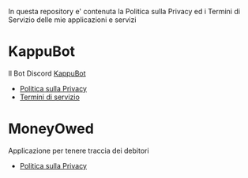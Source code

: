In questa repository e' contenuta la Politica sulla Privacy ed i Termini di Servizio delle mie applicazioni e servizi
# KappuBot
Il Bot Discord [KappuBot](https://discord.com/application-directory/584063287428251661)
- [Politica sulla Privacy](./KappuBot/Privacy%20Policy.md)
- [Termini di servizio](./KappuBot/ToS.md)

# MoneyOwed
Applicazione per tenere traccia dei debitori
- [Politica sulla Privacy](./MoneyOwed/Privacy%20Policy.md)
